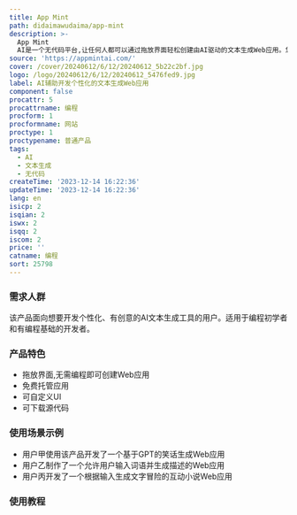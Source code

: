```yaml
---
title: App Mint
path: didaimawudaima/app-mint
description: >-
  App Mint
  AI是一个无代码平台,让任何人都可以通过拖放界面轻松创建由AI驱动的文本生成Web应用。您可以制作描述生成器、笑话生成器等创意工具,激发想象力。该产品提供免费托管、可自定义的UI、下载源代码等功能。
source: 'https://appmintai.com/'
cover: /cover/20240612/6/12/20240612_5b22c2bf.jpg
logo: /logo/20240612/6/12/20240612_5476fed9.jpg
label: AI辅助开发个性化的文本生成Web应用
component: false
procattr: 5
procattrname: 编程
procform: 1
procformname: 网站
proctype: 1
proctypename: 普通产品
tags:
  - AI
  - 文本生成
  - 无代码
createTime: '2023-12-14 16:22:36'
updateTime: '2023-12-14 16:22:36'
lang: en
isicp: 2
isqian: 2
iswx: 2
isqq: 2
iscom: 2
price: ''
catname: 编程
sort: 25798
---
```




### 需求人群
该产品面向想要开发个性化、有创意的AI文本生成工具的用户。适用于编程初学者和有编程基础的开发者。

### 产品特色
- 拖放界面,无需编程即可创建Web应用
- 免费托管应用
- 可自定义UI
- 可下载源代码

### 使用场景示例
- 用户甲使用该产品开发了一个基于GPT的笑话生成Web应用
- 用户乙制作了一个允许用户输入词语并生成描述的Web应用
- 用户丙开发了一个根据输入生成文字冒险的互动小说Web应用

### 使用教程


  
